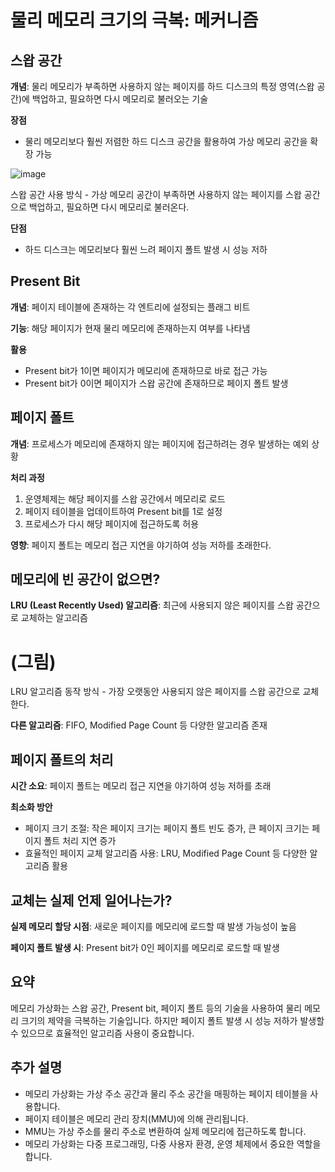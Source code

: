 # 물리 메모리 크기의 극복: 메커니즘

## 스왑 공간

**개념**: 물리 메모리가 부족하면 사용하지 않는 페이지를 하드 디스크의 특정 영역(스왑 공간)에 백업하고, 필요하면 다시 메모리로 불러오는 기술

**장점**

* 물리 메모리보다 훨씬 저렴한 하드 디스크 공간을 활용하여 가상 메모리 공간을 확장 가능
  
![image](https://github.com/chu-aie/os-2024/assets/133697595/798ba7ee-3772-4b69-b7da-04dd624c5d39)

스왑 공간 사용 방식 - 가상 메모리 공간이 부족하면 사용하지 않는 페이지를 스왑 공간으로 백업하고, 필요하면 다시 메모리로 불러온다.

**단점**

* 하드 디스크는 메모리보다 훨씬 느려 페이지 폴트 발생 시 성능 저하

## Present Bit

**개념**: 페이지 테이블에 존재하는 각 엔트리에 설정되는 플래그 비트

**기능**: 해당 페이지가 현재 물리 메모리에 존재하는지 여부를 나타냄

**활용**

* Present bit가 1이면 페이지가 메모리에 존재하므로 바로 접근 가능
* Present bit가 0이면 페이지가 스왑 공간에 존재하므로 페이지 폴트 발생

## 페이지 폴트

**개념**: 프로세스가 메모리에 존재하지 않는 페이지에 접근하려는 경우 발생하는 예외 상황

**처리 과정**

1. 운영체제는 해당 페이지를 스왑 공간에서 메모리로 로드
2. 페이지 테이블을 업데이트하여 Present bit를 1로 설정
3. 프로세스가 다시 해당 페이지에 접근하도록 허용

**영향**: 페이지 폴트는 메모리 접근 지연을 야기하여 성능 저하를 초래한다.

## 메모리에 빈 공간이 없으면?

**LRU (Least Recently Used) 알고리즘**: 최근에 사용되지 않은 페이지를 스왑 공간으로 교체하는 알고리즘

# (그림)

LRU 알고리즘 동작 방식 - 가장 오랫동안 사용되지 않은 페이지를 스왑 공간으로 교체한다.

**다른 알고리즘**: FIFO, Modified Page Count 등 다양한 알고리즘 존재

## 페이지 폴트의 처리

**시간 소요**: 페이지 폴트는 메모리 접근 지연을 야기하여 성능 저하를 초래

**최소화 방안**

* 페이지 크기 조절: 작은 페이지 크기는 페이지 폴트 빈도 증가, 큰 페이지 크기는 페이지 폴트 처리 지연 증가
* 효율적인 페이지 교체 알고리즘 사용: LRU, Modified Page Count 등 다양한 알고리즘 활용

## 교체는 실제 언제 일어나는가?

**실제 메모리 할당 시점**: 새로운 페이지를 메모리에 로드할 때 발생 가능성이 높음

**페이지 폴트 발생 시**: Present bit가 0인 페이지를 메모리로 로드할 때 발생

## 요약

메모리 가상화는 스왑 공간, Present bit, 페이지 폴트 등의 기술을 사용하여 물리 메모리 크기의 제약을 극복하는 기술입니다. 하지만 페이지 폴트 발생 시 성능 저하가 발생할 수 있으므로 효율적인 알고리즘 사용이 중요합니다.

## 추가 설명

* 메모리 가상화는 가상 주소 공간과 물리 주소 공간을 매핑하는 페이지 테이블을 사용합니다.
* 페이지 테이블은 메모리 관리 장치(MMU)에 의해 관리됩니다.
* MMU는 가상 주소를 물리 주소로 변환하여 실제 메모리에 접근하도록 합니다.
* 메모리 가상화는 다중 프로그래밍, 다중 사용자 환경, 운영 체제에서 중요한 역할을 합니다.


